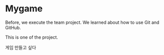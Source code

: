 # Mygame

Before, we execute the team project.
We learned about how to use Git and GitHub.

This is one of the project.

게임 만들고 싶다

